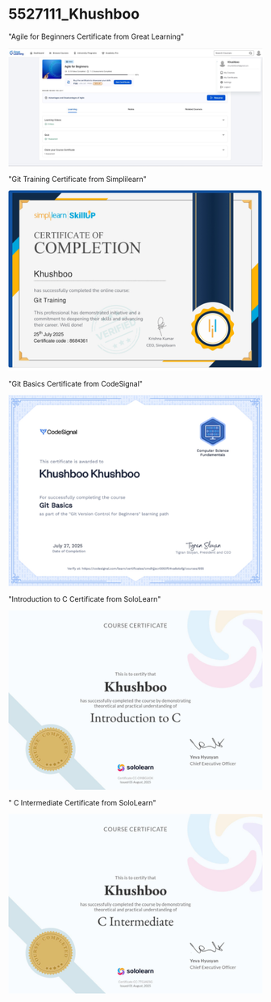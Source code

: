 # 5527111_Khushboo 

"Agile for Beginners Certificate from Great Learning"

![image alt](SDLC/5527111_GreatLearning.jpg)

"Git Training Certificate from Simplilearn"

![image alt](Git_Certificate/5527111_simplilearn.jpg)

"Git Basics Certificate from CodeSignal"

![image alt](Git_Certificate/5527111_khushboo.jpg)

"Introduction to C Certificate from SoloLearn"

![image alt](C_Certificates/Khushboo_CB.jpg)

" C Intermediate Certificate from SoloLearn"

![image alt](C_Certificates/Khushboo_CI.jpg)

